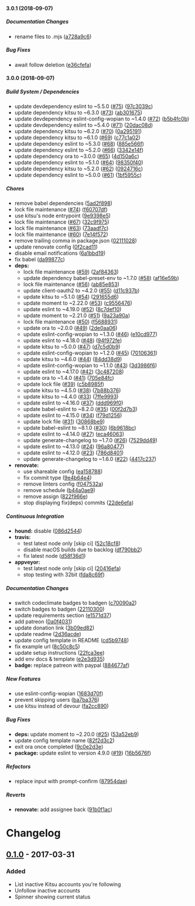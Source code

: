 #### 3.0.1 (2018-09-07)

##### Documentation Changes

*  rename files to .mjs ([a728a9c6](https://github.com/wopian/kitsu-inactivity-pruner/commit/a728a9c6afa0a01507b3b177b376461aeb441dac))

##### Bug Fixes

*  await follow deletion ([e36cfefa](https://github.com/wopian/kitsu-inactivity-pruner/commit/e36cfefac6989000fae4ec4e03cca88f9e40d686))

#### 3.0.0 (2018-09-07)

##### Build System / Dependencies

*  update devdependency eslint to ~5.5.0 ([#75](https://github.com/wopian/kitsu-inactivity-pruner/pull/75)) ([97c3039c](https://github.com/wopian/kitsu-inactivity-pruner/commit/97c3039c18ffb34d6f615254a65f0c4ba8ed1e55))
*  update dependency kitsu to ~6.3.0 ([#73](https://github.com/wopian/kitsu-inactivity-pruner/pull/73)) ([ab301675](https://github.com/wopian/kitsu-inactivity-pruner/commit/ab301675c77e6fef34eeb98c80d4fbc5ac5f1434))
*  update devdependency eslint-config-wopian to ~1.4.0 ([#72](https://github.com/wopian/kitsu-inactivity-pruner/pull/72)) ([b5b4fc0b](https://github.com/wopian/kitsu-inactivity-pruner/commit/b5b4fc0bfc7c87fb89e15ffc8603d9e601bcd193))
*  update devdependency eslint to ~5.4.0 ([#71](https://github.com/wopian/kitsu-inactivity-pruner/pull/71)) ([20dac08d](https://github.com/wopian/kitsu-inactivity-pruner/commit/20dac08d7c7d9173652a90967191707d3ec7b9b2))
*  update dependency kitsu to ~6.2.0 ([#70](https://github.com/wopian/kitsu-inactivity-pruner/pull/70)) ([0a295191](https://github.com/wopian/kitsu-inactivity-pruner/commit/0a29519119df4941bc83ee9ab0529a48f44245c3))
*  update dependency kitsu to ~6.1.0 ([#69](https://github.com/wopian/kitsu-inactivity-pruner/pull/69)) ([c77c1a02](https://github.com/wopian/kitsu-inactivity-pruner/commit/c77c1a02c0f38be97f3c124520d325c04334761f))
*  update dependency eslint to ~5.3.0 ([#68](https://github.com/wopian/kitsu-inactivity-pruner/pull/68)) ([885e566f](https://github.com/wopian/kitsu-inactivity-pruner/commit/885e566f8a9df7927054e8ae98582f068f452e9f))
*  update dependency eslint to ~5.2.0 ([#66](https://github.com/wopian/kitsu-inactivity-pruner/pull/66)) ([3342e14f](https://github.com/wopian/kitsu-inactivity-pruner/commit/3342e14f0259738fb0d97a40a354b7f8e7e44175))
*  update dependency ora to ~3.0.0 ([#65](https://github.com/wopian/kitsu-inactivity-pruner/pull/65)) ([4d150a6c](https://github.com/wopian/kitsu-inactivity-pruner/commit/4d150a6c56b48df1c0ae57ca9edf399dfcc38176))
*  update dependency eslint to ~5.1.0 ([#64](https://github.com/wopian/kitsu-inactivity-pruner/pull/64)) ([98350f40](https://github.com/wopian/kitsu-inactivity-pruner/commit/98350f4062cf0fa5750938dae1d6819d088ff9a1))
*  update dependency kitsu to ~5.2.0 ([#62](https://github.com/wopian/kitsu-inactivity-pruner/pull/62)) ([0924716c](https://github.com/wopian/kitsu-inactivity-pruner/commit/0924716cb72ce9c14f797a4023e21393833da440))
*  update dependency eslint to ~5.0.0 ([#61](https://github.com/wopian/kitsu-inactivity-pruner/pull/61)) ([1bf5955c](https://github.com/wopian/kitsu-inactivity-pruner/commit/1bf5955c40a6c3d208442d607cd4d33e07b2f4ce))

##### Chores

*  remove babel dependencies ([5ad2f898](https://github.com/wopian/kitsu-inactivity-pruner/commit/5ad2f898e111199914a77b2fd8bc4912b976947c))
*  lock file maintenance ([#74](https://github.com/wopian/kitsu-inactivity-pruner/pull/74)) ([f60707df](https://github.com/wopian/kitsu-inactivity-pruner/commit/f60707df27c0c00173684a73b61f1f8e57413957))
*  use kitsu's node entrypoint ([9e9398e5](https://github.com/wopian/kitsu-inactivity-pruner/commit/9e9398e59769a98190ca9d697d9a856571a55a37))
*  lock file maintenance ([#67](https://github.com/wopian/kitsu-inactivity-pruner/pull/67)) ([32c9f975](https://github.com/wopian/kitsu-inactivity-pruner/commit/32c9f9755b52e55acf3da5e2b1df505f459840bf))
*  lock file maintenance ([#63](https://github.com/wopian/kitsu-inactivity-pruner/pull/63)) ([73aadf7c](https://github.com/wopian/kitsu-inactivity-pruner/commit/73aadf7c67747a8b5295caba2ed03897ca773362))
*  lock file maintenance ([#60](https://github.com/wopian/kitsu-inactivity-pruner/pull/60)) ([7e14f572](https://github.com/wopian/kitsu-inactivity-pruner/commit/7e14f572dbeb63df64c6acd7ff00fcb8bbec9bbf))
*  remove trailing comma in package.json ([02111028](https://github.com/wopian/kitsu-inactivity-pruner/commit/02111028b9fa47e4e4b03f0883bf6a04162e1f86))
*  update renovate config ([0f2cad11](https://github.com/wopian/kitsu-inactivity-pruner/commit/0f2cad114c60dc972a32465d3ec7323106b53671))
*  disable email notifications ([6a1bbd19](https://github.com/wopian/kitsu-inactivity-pruner/commit/6a1bbd1976282901647b3e843dfcbb548de0b5a7))
*  fix babel ([da99877c](https://github.com/wopian/kitsu-inactivity-pruner/commit/da99877c850a0e8357e4d7170ab08661696875f3))
* **deps:**
  *  lock file maintenance ([#59](https://github.com/wopian/kitsu-inactivity-pruner/pull/59)) ([2af84363](https://github.com/wopian/kitsu-inactivity-pruner/commit/2af84363f7267a258bc6ced7ff90e2584c9afb0e))
  *  update dependency babel-preset-env to ~1.7.0 ([#58](https://github.com/wopian/kitsu-inactivity-pruner/pull/58)) ([af16e59b](https://github.com/wopian/kitsu-inactivity-pruner/commit/af16e59b33323d96b10a3c78f6ae1fadb5f83c49))
  *  lock file maintenance ([#56](https://github.com/wopian/kitsu-inactivity-pruner/pull/56)) ([ab85e853](https://github.com/wopian/kitsu-inactivity-pruner/commit/ab85e853a5b1bed0ed46c56b73a6b90b6908568d))
  *  update client-oauth2 to ~4.2.0 ([#55](https://github.com/wopian/kitsu-inactivity-pruner/pull/55)) ([d11c937b](https://github.com/wopian/kitsu-inactivity-pruner/commit/d11c937b65eb4de34995d4eb867dc73ec4ba9f13))
  *  update kitsu to ~5.1.0 ([#54](https://github.com/wopian/kitsu-inactivity-pruner/pull/54)) ([291655d6](https://github.com/wopian/kitsu-inactivity-pruner/commit/291655d6cae755405918ee76c68742db5cd33cb9))
  *  update moment to ~2.22.0 ([#53](https://github.com/wopian/kitsu-inactivity-pruner/pull/53)) ([c9556476](https://github.com/wopian/kitsu-inactivity-pruner/commit/c9556476e8d70b3dfdaa37984cd19c1e6dff1530))
  *  update eslint to ~4.19.0 ([#52](https://github.com/wopian/kitsu-inactivity-pruner/pull/52)) ([8c7def10](https://github.com/wopian/kitsu-inactivity-pruner/commit/8c7def10a796161731abc426d3985cee8d0c4f23))
  *  update moment to ~2.21.0 ([#51](https://github.com/wopian/kitsu-inactivity-pruner/pull/51)) ([9a23a90a](https://github.com/wopian/kitsu-inactivity-pruner/commit/9a23a90ac4596152a493f60c0e809b847db9007f))
  *  lock file maintenance ([#50](https://github.com/wopian/kitsu-inactivity-pruner/pull/50)) ([f5688931](https://github.com/wopian/kitsu-inactivity-pruner/commit/f568893140a6c43065ca7ddbffdbf75036560116))
  *  update ora to ~2.0.0 ([#49](https://github.com/wopian/kitsu-inactivity-pruner/pull/49)) ([2de0aa06](https://github.com/wopian/kitsu-inactivity-pruner/commit/2de0aa060b8723989ec09340c0df2f40ba52b244))
  *  update eslint-config-wopian to ~1.3.0 ([#46](https://github.com/wopian/kitsu-inactivity-pruner/pull/46)) ([e10cd977](https://github.com/wopian/kitsu-inactivity-pruner/commit/e10cd9774573376fc41dab8b37fe384b9c16b6be))
  *  update eslint to ~4.18.0 ([#48](https://github.com/wopian/kitsu-inactivity-pruner/pull/48)) ([94f972fe](https://github.com/wopian/kitsu-inactivity-pruner/commit/94f972febf1b4e0c349d6e27f82f50a86899cd47))
  *  update kitsu to ~5.0.0 ([#47](https://github.com/wopian/kitsu-inactivity-pruner/pull/47)) ([d7c5d0b9](https://github.com/wopian/kitsu-inactivity-pruner/commit/d7c5d0b9716be457f3c25a656710143796ee371d))
  *  update eslint-config-wopian to ~1.2.0 ([#45](https://github.com/wopian/kitsu-inactivity-pruner/pull/45)) ([70106361](https://github.com/wopian/kitsu-inactivity-pruner/commit/70106361638d79b45761712e517ff91e48bda01e))
  *  update kitsu to ~4.6.0 ([#44](https://github.com/wopian/kitsu-inactivity-pruner/pull/44)) ([84dd38d9](https://github.com/wopian/kitsu-inactivity-pruner/commit/84dd38d9be325fb095bb4c37bb30cb7bc652773e))
  *  update eslint-config-wopian to ~1.1.0 ([#43](https://github.com/wopian/kitsu-inactivity-pruner/pull/43)) ([3d3986f6](https://github.com/wopian/kitsu-inactivity-pruner/commit/3d3986f6833d5dd79d40cb082f2ce36ef9b661dd))
  *  update eslint to ~4.17.0 ([#42](https://github.com/wopian/kitsu-inactivity-pruner/pull/42)) ([3c487208](https://github.com/wopian/kitsu-inactivity-pruner/commit/3c487208b4fe84eb2f905ff7033299c81b29fb82))
  *  update ora to ~1.4.0 ([#41](https://github.com/wopian/kitsu-inactivity-pruner/pull/41)) ([705e84fc](https://github.com/wopian/kitsu-inactivity-pruner/commit/705e84fc5abec864949da50b38e980e6067d5eab))
  *  update lock file ([#39](https://github.com/wopian/kitsu-inactivity-pruner/pull/39)) ([c5b8985f](https://github.com/wopian/kitsu-inactivity-pruner/commit/c5b8985f536896ea7652c2a9a34b907883025173))
  *  update kitsu to ~4.5.0 ([#38](https://github.com/wopian/kitsu-inactivity-pruner/pull/38)) ([7b88b376](https://github.com/wopian/kitsu-inactivity-pruner/commit/7b88b37675b2d47354fc7ece0375014f639e7b5e))
  *  update kitsu to ~4.4.0 ([#33](https://github.com/wopian/kitsu-inactivity-pruner/pull/33)) ([7ffe9993](https://github.com/wopian/kitsu-inactivity-pruner/commit/7ffe9993e6d66e704ccf06e98d95793a32496c56))
  *  update eslint to ~4.16.0 ([#37](https://github.com/wopian/kitsu-inactivity-pruner/pull/37)) ([ddd969f0](https://github.com/wopian/kitsu-inactivity-pruner/commit/ddd969f0cd050b3110a79378c0ab5a35f15a521f))
  *  update babel-eslint to ~8.2.0 ([#35](https://github.com/wopian/kitsu-inactivity-pruner/pull/35)) ([00f2d7b3](https://github.com/wopian/kitsu-inactivity-pruner/commit/00f2d7b35d78b83cff02834db3f8c5c6306c22bd))
  *  update eslint to ~4.15.0 ([#34](https://github.com/wopian/kitsu-inactivity-pruner/pull/34)) ([f79d1256](https://github.com/wopian/kitsu-inactivity-pruner/commit/f79d125661869522f500082089f441c27854c60b))
  *  update lock file ([#31](https://github.com/wopian/kitsu-inactivity-pruner/pull/31)) ([30868be9](https://github.com/wopian/kitsu-inactivity-pruner/commit/30868be9318430d7e0218f92e9284885cd9a9a53))
  *  update babel-eslint to ~8.1.0 ([#30](https://github.com/wopian/kitsu-inactivity-pruner/pull/30)) ([6b9618bc](https://github.com/wopian/kitsu-inactivity-pruner/commit/6b9618bc92d34a6440f70b6fb3613eb1ccb69c92))
  *  update eslint to ~4.14.0 ([#27](https://github.com/wopian/kitsu-inactivity-pruner/pull/27)) ([eca46063](https://github.com/wopian/kitsu-inactivity-pruner/commit/eca4606387ff1fc60c4e0c3a2da96418aef7e784))
  *  update generate-changelog to ~1.7.0 ([#26](https://github.com/wopian/kitsu-inactivity-pruner/pull/26)) ([7529dd49](https://github.com/wopian/kitsu-inactivity-pruner/commit/7529dd49503954e99a25ad35ca36f90c0ada35b4))
  *  update eslint to ~4.13.0 ([#24](https://github.com/wopian/kitsu-inactivity-pruner/pull/24)) ([96a80477](https://github.com/wopian/kitsu-inactivity-pruner/commit/96a804776a13daa0f59bc4e5da2d6ba5d1889022))
  *  update eslint to ~4.12.0 ([#23](https://github.com/wopian/kitsu-inactivity-pruner/pull/23)) ([786d8401](https://github.com/wopian/kitsu-inactivity-pruner/commit/786d8401f7434f6c6dc4b37a7d8ac9544d1a5af5))
  *  update generate-changelog to ~1.6.0 ([#22](https://github.com/wopian/kitsu-inactivity-pruner/pull/22)) ([4417c237](https://github.com/wopian/kitsu-inactivity-pruner/commit/4417c237af064801e9a7384eabbc718a77677fc3))
* **renovate:**
  *  use shareable config ([ea158788](https://github.com/wopian/kitsu-inactivity-pruner/commit/ea1587882e21a99bafdd15e7ed3be5c637eb3296))
  *  fix commit type ([9e4b64e4](https://github.com/wopian/kitsu-inactivity-pruner/commit/9e4b64e40974f66a38f4015a1698cedfb38eb3ea))
  *  remove linters config ([f047532a](https://github.com/wopian/kitsu-inactivity-pruner/commit/f047532a081bb2dfe6b876de31e095bdae642a10))
  *  remove schedule ([b44a0ae9](https://github.com/wopian/kitsu-inactivity-pruner/commit/b44a0ae998706dbed2900f6855b4cadad6dc2fe5))
  *  remove assign ([822f966e](https://github.com/wopian/kitsu-inactivity-pruner/commit/822f966e63f62028498582715e3aa1568d21d970))
  *  stop displaying fix(deps) commits ([22de6efa](https://github.com/wopian/kitsu-inactivity-pruner/commit/22de6efa2fb85c5de43319da29becacd3bd8fe59))

##### Continuous Integration

* **hound:**  disable ([086d2544](https://github.com/wopian/kitsu-inactivity-pruner/commit/086d25443d619a9ac0ec228440f74f2a310fd806))
* **travis:**
  *  test latest node only [skip ci] ([52c18cf8](https://github.com/wopian/kitsu-inactivity-pruner/commit/52c18cf8a8cfacbc67790a096645e3f80cd43586))
  *  disable macOS builds due to backlog ([df790bb2](https://github.com/wopian/kitsu-inactivity-pruner/commit/df790bb23277a450f4652595b9e4607812c6132d))
  *  fix latest node ([d58f36d1](https://github.com/wopian/kitsu-inactivity-pruner/commit/d58f36d1cbd79a4e2a0f50b292531b56d54a0f48))
* **appveyor:**
  *  test latest node only [skip ci] ([20416efa](https://github.com/wopian/kitsu-inactivity-pruner/commit/20416efa8190369fc136618ee0d0f49c59c367e1))
  *  stop testing with 32bit ([fda8c69f](https://github.com/wopian/kitsu-inactivity-pruner/commit/fda8c69f01138dc26024a65dff5ea40b5c190ca2))

##### Documentation Changes

*  switch codeclimate badges to badgen ([c70090a2](https://github.com/wopian/kitsu-inactivity-pruner/commit/c70090a2f1631183a2dfe2331ad510d99d3bf2eb))
*  switch badges to badgen ([22110300](https://github.com/wopian/kitsu-inactivity-pruner/commit/221103005e09cef080f7473ea4f2bc730ee674b1))
*  update requirements section ([e1571d37](https://github.com/wopian/kitsu-inactivity-pruner/commit/e1571d37f7b02c29f0d3b7ca4c04849b65f92393))
*  add patreon ([0a0f4031](https://github.com/wopian/kitsu-inactivity-pruner/commit/0a0f4031d1b2394213aa1fd3038ab6262a4b42ed))
*  update donation link ([3b09ed82](https://github.com/wopian/kitsu-inactivity-pruner/commit/3b09ed82d64bf8d92c848fb504af09141db3b67d))
*  update readme ([2d36acde](https://github.com/wopian/kitsu-inactivity-pruner/commit/2d36acded9a2f8718a2bae8f2e12d06aa818f546))
*  update config template in README ([cd5b9748](https://github.com/wopian/kitsu-inactivity-pruner/commit/cd5b9748305a7185c94ee6d6e6d18839bc742d6d))
*  fix example url ([8c50c8c5](https://github.com/wopian/kitsu-inactivity-pruner/commit/8c50c8c58715411c48bf0fd4710524271004bf67))
*  update setup instructions ([22fca3ee](https://github.com/wopian/kitsu-inactivity-pruner/commit/22fca3ee9b6331b06ca982b580c0f0765f7eb7e4))
*  add env docs & template ([e2e3d935](https://github.com/wopian/kitsu-inactivity-pruner/commit/e2e3d935a2680292739afb7718ea73ba5314618b))
* **badge:**  replace patreon with paypal ([884677af](https://github.com/wopian/kitsu-inactivity-pruner/commit/884677af034ed6dc43fbbb2096fbd6de82675833))

##### New Features

*  use eslint-config-wopian ([1683d70f](https://github.com/wopian/kitsu-inactivity-pruner/commit/1683d70f52c32fedec8d8be9ead5578c070aeb54))
*  prevent skipping users ([ba7ba376](https://github.com/wopian/kitsu-inactivity-pruner/commit/ba7ba376ae1b05962bb1160e64431eb16c74422d))
*  use kitsu instead of devour ([fa2cc890](https://github.com/wopian/kitsu-inactivity-pruner/commit/fa2cc890e2af75463409756fbabd6888bfce5626))

##### Bug Fixes

* **deps:**  update moment to ~2.20.0 ([#25](https://github.com/wopian/kitsu-inactivity-pruner/pull/25)) ([53a52eb9](https://github.com/wopian/kitsu-inactivity-pruner/commit/53a52eb940134b7fbf14a198d686a315ff4be0e5))
*  update config template name ([82f2d3c2](https://github.com/wopian/kitsu-inactivity-pruner/commit/82f2d3c2db6f022fb3c64c125bbbda848953308a))
*  exit ora once completed ([9c0e2d3e](https://github.com/wopian/kitsu-inactivity-pruner/commit/9c0e2d3e7a6edc47d812166a7637fa66d0c283f7))
* **package:**  update eslint to version 4.9.0 ([#19](https://github.com/wopian/kitsu-inactivity-pruner/pull/19)) ([16b5676f](https://github.com/wopian/kitsu-inactivity-pruner/commit/16b5676f664669fdddb34b4162b812be12cf0c0f))

##### Refactors

*  replace input with prompt-confirm ([87954dae](https://github.com/wopian/kitsu-inactivity-pruner/commit/87954dae0396a90dd7b25b52ad07aef82a50fa32))

##### Reverts

* **renovate:**  add assignee back ([91b0f1ac](https://github.com/wopian/kitsu-inactivity-pruner/commit/91b0f1ac05146ea3b68bea32045a9b751aa1fb08))

# Changelog

## [0.1.0] - 2017-03-31

### Added

- List inactive Kitsu accounts you're following
- Unfollow inactive accounts
- Spinner showing current status

[0.1.0]:https://github.com/wopian/kitsu-inactivity-pruner/3761655134fd4d7211500311020e00370fbf0bdf...0.1.0
